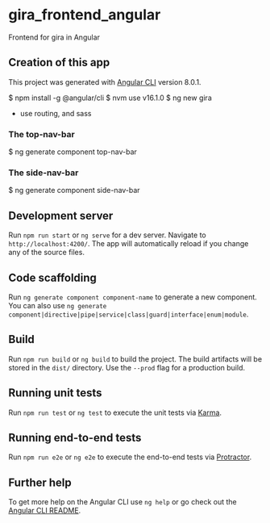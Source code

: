 # gira_frontend_angular
Frontend for gira in Angular

## Creation of this app
This project was generated with [Angular CLI](https://github.com/angular/angular-cli) version 8.0.1.

$ npm install -g @angular/cli
$ nvm use v16.1.0
$ ng new gira
- use routing, and sass

### The top-nav-bar
$ ng generate component top-nav-bar

### The side-nav-bar
$ ng generate component side-nav-bar

## Development server

Run `npm run start` or `ng serve` for a dev server. Navigate to `http://localhost:4200/`. The app will automatically reload if you change any of the source files.

## Code scaffolding

Run `ng generate component component-name` to generate a new component.
You can also use `ng generate component|directive|pipe|service|class|guard|interface|enum|module`.

## Build

Run `npm run build` or `ng build` to build the project. The build artifacts will be stored in the `dist/` directory. Use the `--prod` flag for a production build.

## Running unit tests

Run `npm run test` or `ng test` to execute the unit tests via [Karma](https://karma-runner.github.io).

## Running end-to-end tests

Run `npm run e2e` or `ng e2e` to execute the end-to-end tests via [Protractor](http://www.protractortest.org/).

## Further help

To get more help on the Angular CLI use `ng help` or go check out the [Angular CLI README](https://github.com/angular/angular-cli/blob/master/README.md).
